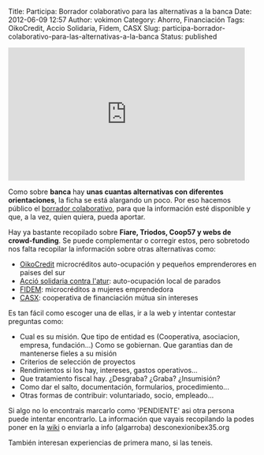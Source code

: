 Title: Participa: Borrador colaborativo para las alternativas a la banca
Date: 2012-06-09 12:57
Author: vokimon
Category: Ahorro, Financiación
Tags: OikoCredit, Accio Solidaria, Fidem, CASX
Slug: participa-borrador-colaborativo-para-las-alternativas-a-la-banca
Status: published

<iframe src="http://www.youtube.com/embed/5IjtVwItoJg?feature=player_detailpage" frameborder="0" width="480" height="270"></iframe>

Como sobre **banca** hay **unas cuantas alternativas con diferentes orientaciones**, la ficha se está alargando un poco. Por eso hacemos público el [borrador colaborativo](/wiki/index.php?title=Banca), para que la información esté disponible y que, a la vez, quien quiera, pueda aportar.

Hay ya bastante recopilado sobre **Fiare, Triodos, Coop57 y webs de crowd-funding**. Se puede complementar o corregir estos, pero sobretodo nos falta recopilar la información sobre otras alternativas como:

-   [OikoCredit](http://www.oikocredit.cat) microcréditos auto-ocupación y pequeños emprenderores en paises del sur
-   [Acció solidaria contra l'atur](http://www.acciosolidaria.cat): auto-ocupación local de parados
-   [FIDEM](http://www.fidem.net/): microcréditos a mujeres emprendedora
-   [CASX](http://www.casx.cat/): cooperativa de financiación mútua sin intereses

Es tan fácil como escoger una de ellas, ir a la web y intentar contestar preguntas como:

-   Cual es su misión. Que tipo de entidad es (Cooperativa, asociacion, empresa, fundación...) Como se gobiernan. Que garantias dan de mantenerse fieles a su misión
-   Criterios de selección de proyectos
-   Rendimientos si los hay, intereses, gastos operativos...
-   Que tratamiento fiscal hay. ¿Desgraba? ¿Graba? ¿Insumisión?
-   Como dar el salto, documentación, formularios, procedimiento...
-   Otras formas de contribuir: voluntariado, socio, empleado...

Si algo no lo encontrais marcarlo como 'PENDIENTE' asi otra persona puede intentar encontrarlo. La información que vayais recopilando la podes poner en la [wiki](/wiki/index.php?title=Banca) o enviarla a info (algarroba) desconexionibex35.org

También interesan experiencias de primera mano, si las teneis.
